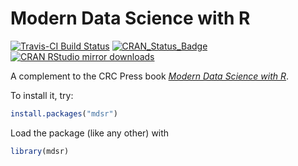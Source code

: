 Modern Data Science with R
================

[![Travis-CI Build Status](https://travis-ci.org/beanumber/mdsr.svg?branch=master)](https://travis-ci.org/beanumber/mdsr) [![CRAN\_Status\_Badge](http://www.r-pkg.org/badges/version/mdsr)](https://cran.r-project.org/package=mdsr) [![CRAN RStudio mirror downloads](http://cranlogs.r-pkg.org/badges/mdsr)](http://www.r-pkg.org/pkg/mdsr)

A complement to the CRC Press book [*Modern Data Science with R*](http://mdsr-book.github.io/).

To install it, try:

``` r
install.packages("mdsr")
```

Load the package (like any other) with

``` r
library(mdsr)
```
